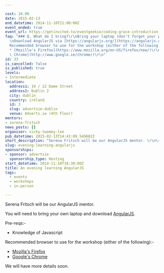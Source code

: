 ```yaml
---

cost: 10.00
date: 2015-02-13
end_datetime: 2014-11-10T21:00:00Z
event_ended: true
event_url: https://getinvited.to/eventgeekie/coding-grace-introduction-to-angularjs/
faq: "### Q. What do I bring?\r\nBring your laptop (don't forget your power).\r\n\r\
  \nDownload AngularJS via [https://angularjs.org/](https://angularjs.org/)\r\n\r\n\
  Recommended browser to use for the workshop (either of the following):-\r\n\r\n\
  * [Mozilla's Firefox](https://www.mozilla.org/en-US/firefox/new/)\r\n* [Google's\
  \ Chrome](http://www.google.ie/chrome/)\r\n"
id: 33
is_cancelled: false
is_published: true
levels:
- Intermediate
location:
  address1: 19 / 22 Dame Street
  address2: Dublin 2
  city: dublin
  country: ireland
  id: 3
  slug: advertsie-dublin
  venue: Adverts.ie (4th Floor)
mentors:
- serena-fritsch
news_posts: []
organiser: vicky-twomey-lee
pub_datetime: 2015-02-13T14:43:09.549602Z
short_description: "Serena Fritsch will be our AngularJS mentor. \r\n\r\n"
slug: evening-learning-angularjs
sponsorships:
- sponsor: advertsie
  sponsorship_type: Hosting
start_datetime: 2014-11-10T18:30:00Z
title: An evening learning AngularJS
tags:
  - events
  - workshops
  - in-person

---
```


Serena Fritsch will be our AngularJS mentor. 

You will need to bring your own laptop and download [AngularJS](https://angularjs.org/). 

Pre-reqs:-

* Knowledge of Javascript

Recommended browser to use for the workshop (either of the following):-

* [Mozilla's Firefox](https://www.mozilla.org/en-US/firefox/new/)
* [Google's Chrome](http://www.google.ie/chrome/)

We will have more details soon. 
